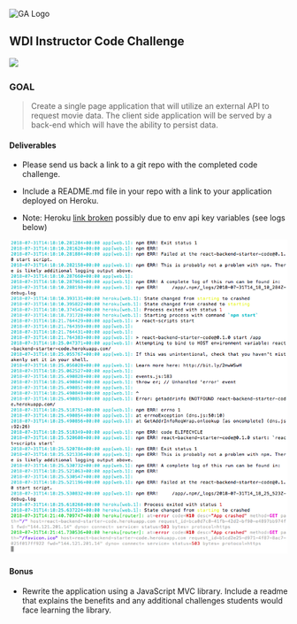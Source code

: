 ![GA Logo](https://raw.github.com/generalassembly/ga-ruby-on-rails-for-devs/master/images/ga.png)

## WDI Instructor Code Challenge

![](ga-react-coding-challenge-walk-through.gif)

### GOAL 

> Create a single page application that will utilize an external API to request movie data. The client side application will be served by a back-end which will have the ability to persist data.


#### Deliverables

- Please send us back a link to a git repo with the completed code challenge. 

- Include a README.md file in your repo with a link to your application deployed on Heroku.

- Note: Heroku [link broken](https://react-backend-starter-code.herokuapp.com/) possibly due to env api key variables (see logs below)

![](heroku-errors-log.png)


#### Bonus

- Rewrite the application using a JavaScript MVC library. Include a readme that explains the benefits and any additional challenges students would face learning the library.
